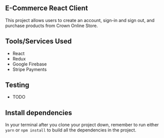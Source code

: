 ## E-Commerce React Client

This project allows users to create an account, sign-in and sign out, and purchase products from Crown Online Store.

## Tools/Services Used 
- React
- Redux
- Google Firebase
- Stripe Payments

## Testing
- TODO 

## Install dependencies

In your terminal after you clone your project down, remember to run either `yarn` or `npm install` to build all the dependencies in the project.
